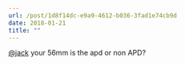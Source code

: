 ```yaml
---
url: /post/1d8f14dc-e9a9-4612-b036-3fad1e74cb9d
date: 2018-01-21
title: ""
---
```


[@jack][1] your 56mm is the apd or non APD?



 [1]: https://micro.blog/jack